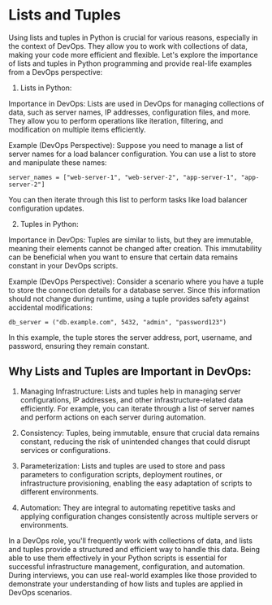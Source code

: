 # Lists and Tuples 

Using lists and tuples in Python is crucial for various reasons, especially in the context of DevOps. They allow you to work with collections of data, making your code more efficient and flexible. Let's explore the importance of lists and tuples in Python programming and provide real-life examples from a DevOps perspective:

1. Lists in Python:

Importance in DevOps:
Lists are used in DevOps for managing collections of data, such as server names, IP addresses, configuration files, and more. They allow you to perform operations like iteration, filtering, and modification on multiple items efficiently.

Example (DevOps Perspective):
Suppose you need to manage a list of server names for a load balancer configuration. You can use a list to store and manipulate these names:

```
server_names = ["web-server-1", "web-server-2", "app-server-1", "app-server-2"]
```
You can then iterate through this list to perform tasks like load balancer configuration updates.

2. Tuples in Python:

Importance in DevOps:
Tuples are similar to lists, but they are immutable, meaning their elements cannot be changed after creation. This immutability can be beneficial when you want to ensure that certain data remains constant in your DevOps scripts.

Example (DevOps Perspective):
Consider a scenario where you have a tuple to store the connection details for a database server. Since this information should not change during runtime, using a tuple provides safety against accidental modifications:

```
db_server = ("db.example.com", 5432, "admin", "password123")
```
In this example, the tuple stores the server address, port, username, and password, ensuring they remain constant.

## Why Lists and Tuples are Important in DevOps:

1. Managing Infrastructure: Lists and tuples help in managing server configurations, IP addresses, and other infrastructure-related data efficiently. For example, you can iterate through a list of server names and perform actions on each server during automation.

2. Consistency: Tuples, being immutable, ensure that crucial data remains constant, reducing the risk of unintended changes that could disrupt services or configurations.

3. Parameterization: Lists and tuples are used to store and pass parameters to configuration scripts, deployment routines, or infrastructure provisioning, enabling the easy adaptation of scripts to different environments.

4. Automation: They are integral to automating repetitive tasks and applying configuration changes consistently across multiple servers or environments.

In a DevOps role, you'll frequently work with collections of data, and lists and tuples provide a structured and efficient way to handle this data. Being able to use them effectively in your Python scripts is essential for successful infrastructure management, configuration, and automation. During interviews, you can use real-world examples like those provided to demonstrate your understanding of how lists and tuples are applied in DevOps scenarios.